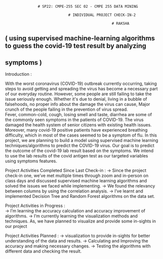                    # SP22: CMPE-255 SEC 02 - CMPE 255 DATA MINING
                                       
                                 # INDIVIDUAL PROJECT CHECK-IN-2

                                                     # RAKSHA

## ( using supervised machine-learning algorithms to guess the covid-19 test result by analyzing
## symptoms )


Introduction :					

With the worst coronavirus (COVID-19) outbreak currently occurring, taking steps to avoid getting and spreading the virus has become a necessary part of our everyday routine. However, some people are still failing to take the issue seriously enough. Whether it's due to denial, living in a bubble of falsehoods, no proper info about the damage the virus can cause, Major crunch of the people failing in the prevention of virus spread.					
Fever, common-cold, cough, losing smell and taste, diarrhea are some of the commonly seen symptoms in the patients of COVID-19. The virus damaged the health system of senior citizens with existing health issues. Moreover, many covid-19 positive patients have experienced breathing difficulty, which in most of the cases seemed to be a symptom of flu.
In this project, we are planning to build a model using supervised machine learning techniques/algorithms to predict the COVID-19 virus. Our goal is to predict the outcome of the covid-19 lab result based on the symptoms. We intend to use the lab results of the covid antigen test as our targeted variables using symptoms features.

Project Activities Completed Since Last Check-in :
-> Since the project check-in one, we’ve met multiple times through zoom and in-person on class days and discussed supervised machine learning algorithms and solved the issues we faced while implementing.
-> We found the relevancy between columns by using the correlation analysis.
-> I’ve learnt and implemented Decision Tree and Random Forest algorithms on the data set. 

Project Activities in Progress :  
-> I’m learning the accuracy calculation and accuracy improvement of algorithms.
-> I’m currently learning the visualization methods and techniques. As, we have planned to    visualize and provide some in-sights in  our project

Project Activities Planned :
-> visualization to provide in-sights for better understanding of the data and results.
-> Calculating and Improving the accuracy and making necessary changes.
-> Testing the algorithms with different data and checking the result.













 




 
					
				
			
		





